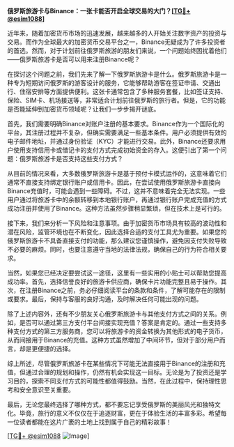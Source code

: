 **俄罗斯旅游卡与Binance：一张卡能否开启全球交易的大门？[[TG💪+ @esim1088](https://t.me/s/esim1088)]**

近年来，随着加密货币市场的迅速发展，越来越多的人开始关注数字资产的投资与交易。而作为全球最大的加密货币交易平台之一，Binance无疑成为了许多投资者的首选。然而，对于计划前往俄罗斯旅游的朋友们来说，一个问题始终困扰着他们——俄罗斯旅游卡是否可以用来注册Binance呢？

在探讨这个问题之前，我们先来了解一下俄罗斯旅游卡是什么。俄罗斯旅游卡是一种专为短期访问俄罗斯的游客设计的服务，它能够帮助游客在签证申请、交通出行、住宿安排等方面提供便利。这张卡通常包含了多种服务套餐，比如签证支持、保险、SIM卡、机场接送等，非常适合计划前往俄罗斯的旅行者。但是，它的功能是否能延伸到加密货币领域呢？让我们一步步揭开谜底。

首先，我们需要明确Binance对账户注册的基本要求。Binance作为一个国际化的平台，其注册过程并不复杂，但确实需要满足一些基本条件。用户必须提供有效的电子邮件地址，并通过身份验证（KYC）才能进行交易。此外，Binance还要求用户使用支持信用卡或借记卡的支付方式完成初始资金的存入。这便引出了第一个问题：俄罗斯旅游卡是否支持这些支付方式？

从目前的情况来看，大多数俄罗斯旅游卡是基于预付卡模式运作的，这意味着它们通常不直接支持绑定银行账户或信用卡。因此，在尝试使用俄罗斯旅游卡直接向Binance充值时，可能会遇到一些障碍。不过，这并不意味着完全无法实现。一些用户通过将旅游卡中的余额转移到本地银行账户，再通过银行账户完成充值的方式成功注册并使用了Binance。这种方法虽然步骤稍显繁琐，但在技术上是可行的。

接下来，我们来分析一下风险和注意事项。由于加密货币市场具有较高的波动性和潜在风险，监管环境也在不断变化，因此选择合适的支付工具尤为重要。如果您的俄罗斯旅游卡不具备直接支付的功能，那么建议您谨慎操作，避免因支付失败导致不必要的麻烦。同时，也要注意遵守当地的法律法规，确保自己的行为符合相关要求。

当然，如果您已经决定要尝试这一途径，这里有一些实用的小贴士可以帮助您提高成功率。首先，选择信誉良好的旅游卡供应商，确保卡片功能完整且易于操作。其次，在注册Binance之前，务必仔细阅读平台的条款和条件，了解可能存在的限制或要求。最后，保持与客服的良好沟通，及时解决任何可能出现的问题。

除了上述内容外，还有不少朋友关心俄罗斯旅游卡与其他支付方式之间的关系。例如，是否可以通过第三方支付平台间接实现充值？答案是肯定的。通过一些支持多种支付方式的第三方服务商，您可以将旅游卡的资金转换为其他形式的电子货币，从而间接用于Binance的充值。这种方式虽然增加了中间环节，但对于部分用户而言，却是更便捷的选择。

综上所述，尽管俄罗斯旅游卡在某些情况下可能无法直接用于Binance的注册和充值，但通过合理的规划和操作，仍然有机会实现这一目标。无论是为了投资还是学习目的，探索不同支付方式的可能性都值得鼓励。当然，在此过程中，保持理性思考和安全意识至关重要。

最后，无论您最终选择了哪种方式，都不要忘记享受俄罗斯的美丽风光和独特文化。毕竟，旅行的意义不仅仅在于追逐财富，更在于体验生活的丰富多彩。希望每一位读者都能在这片广袤的土地上找到属于自己的精彩故事！

[[TG💪+ @esim1088](https://t.me/s/esim1088) ![Image](https://i.postimg.cc/4NQfJmqS/Snipaste-2025-05-13-00-14-12.png)]